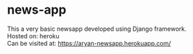 # news-app
This a very basic newsapp developed using Django framework.<br>
Hosted on: heroku<br>
Can be visited at: https://aryan-newsapp.herokuapp.com/
